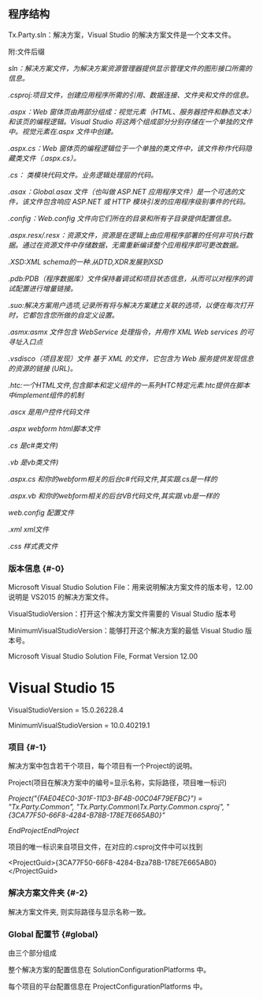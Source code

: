 ## 程序结构

Tx.Party.sln：解决方案，Visual Studio 的解决方案文件是一个文本文件。

附:文件后缀

_sln：解决方案文件，为解决方案资源管理器提供显示管理文件的图形接口所需的信息。_

_.csproj:项目文件，创建应用程序所需的引用、数据连接、文件夹和文件的信息。_

_.aspx：Web 窗体页由两部分组成：视觉元素（HTML、服务器控件和静态文本）和该页的编程逻辑。Visual Studio 将这两个组成部分分别存储在一个单独的文件中。视觉元素在.aspx 文件中创建。_

_.aspx.cs：Web 窗体页的编程逻辑位于一个单独的类文件中，该文件称作代码隐藏类文件（.aspx.cs）。_

_.cs： 类模块代码文件。业务逻辑处理层的代码。_

_.asax：Global.asax 文件（也叫做 ASP.NET 应用程序文件）是一个可选的文件，该文件包含响应 ASP.NET 或 HTTP 模块引发的应用程序级别事件的代码。_

_.config：Web.config 文件向它们所在的目录和所有子目录提供配置信息。_

_.aspx.resx/.resx：资源文件，资源是在逻辑上由应用程序部署的任何非可执行数据。通过在资源文件中存储数据，无需重新编译整个应用程序即可更改数据。_

_.XSD:XML schema的一种.从DTD,XDR发展到XSD_

_.pdb:PDB（程序数据库）文件保持着调试和项目状态信息，从而可以对程序的调试配置进行增量链接。_

_.suo:解决方案用户选项,记录所有将与解决方案建立关联的选项，以便在每次打开时，它都包含您所做的自定义设置。_

_.asmx:asmx 文件包含 WebService 处理指令，并用作 XML Web services 的可寻址入口点_

_.vsdisco（项目发现）文件 基于 XML 的文件，它包含为 Web 服务提供发现信息的资源的链接 \(URL\)。_

_.htc:一个HTML文件,包含脚本和定义组件的一系列HTC特定元素.htc提供在脚本中implement组件的机制_

_.ascx 是用户控件代码文件_

_.aspx webform html脚本文件_

_.cs 是c\#类文件\)_

_.vb 是vb类文件\)_

_.aspx.cs 和你的webform相关的后台c\#代码文件,其实跟.cs是一样的_

_.aspx.vb 和你的webform相关的后台VB代码文件,其实跟.vb是一样的_

_web.config 配置文件_

_.xml xml文件_

_.css 样式表文件_

### 版本信息 {#-0}

Microsoft Visual Studio Solution File：用来说明解决方案文件的版本号，12.00 说明是 VS2015 的解决方案文件。

VisualStudioVersion：打开这个解决方案文件需要的 Visual Studio 版本号

MinimumVisualStudioVersion：能够打开这个解决方案的最低 Visual Studio 版本号。

Microsoft Visual Studio Solution File, Format Version 12.00

# Visual Studio 15

VisualStudioVersion = 15.0.26228.4

MinimumVisualStudioVersion = 10.0.40219.1

### 项目 {#-1}

解决方案中包含若干个项目，每个项目有一个Project的说明。

Project\(项目在解决方案中的编号=显示名称，实际路径，项目唯一标识\)

_Project\("{FAE04EC0-301F-11D3-BF4B-00C04F79EFBC}"\) = "Tx.Party.Common", "Tx.Party.Common\Tx.Party.Common.csproj", "{3CA77F50-66F8-4284-B78B-178E7E665AB0}"_

_EndProjectEndProject_

项目的唯一标识来自项目文件，在对应的.csproj文件中可以找到

&lt;ProjectGuid&gt;{3CA77F50-66F8-4284-Bza78B-178E7E665AB0}&lt;/ProjectGuid&gt;

### 解决方案文件夹 {#-2}

解决方案文件夹, 则实际路径与显示名称一致。

### Global 配置节 {#global}

由三个部分组成

整个解决方案的配置信息在 SolutionConfigurationPlatforms 中。

每个项目的平台配置信息在 ProjectConfigurationPlatforms 中。


